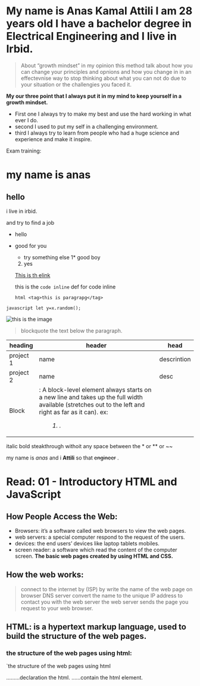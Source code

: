 # My name is Anas Kamal Attili I am 28 years old I have a bachelor degree in Electrical Engineering and I live in Irbid.

> About “growth mindset” in my opinion this method talk about how you can change your principles and opnions and how you change in in an effectevnise way to stop thinking about what you can not do due to your situation or the challengies you faced it.

**My our three point that I always put it in my mind to keep yourself in a growth mindset.**

* First one I always try to make my best and use the hard working in what ever I do.
* second I used to put my self in a challenging environment.
* third I always try to learn from people who had a huge science and experience and make it inspire.

Exam training:
# my name is anas
## hello 
i live in irbid. 

and try to find a job
* hello 
- good for you
  - try something else
   1* good boy
   2. yes
   
   [ This is th elink](http://google.com)
   
   this is the `code inline` def for code inline
   
   `html
<tag>this is paragrapg</tag>
`

`javascript
let y=x.random();
`

![this is the image](https://images.pexels.com/photos/302804/pexels-photo-302804.jpeg?auto=compress&cs=tinysrgb&dpr=1&w=500)

> blockquote the text below the paragraph.

| heading | header | head |
| --- | --- | --- |
| project 1 | name | descrintion |
| project 2 | name | desc |
| Block     | : A block-level element always starts on a new line and takes up the full width available (stretches out to the left and right as far as it can). ex: <div> <address> <ul> <ol> <li> .

  
italic bold steakthrough withoit any space between the * or ** or ~~

my name is *anas* and i **Attili** so that ~~engineer~~ .



# Read: 01 - Introductory HTML and JavaScript

## How People Access the Web:
* Browsers: it’s a software called web browsers to view the web pages.
* web servers: a special computer respond to the request of the users.
* devices: the end users’ devices like laptop tablets mobiles.
* screen reader: a software which read the content of the computer screen.
**The basic web pages created by using HTML and CSS.**

## How the web works:
> connect to the internet by (ISP) by write the name of the web page on browser
DNS server convert the name to the unique IP address to contact you with the web server
the web server sends the page you request to your web browser.

## HTML: is a hypertext markup language, used to build the structure of the web pages.
### the structure of the web pages using html:
`the structure of the web pages using html
<!DOCTYPE>.........declaration the html.
<html>......contain the html element.
<head> <title>.......to add a title for the web page tab.
<body>............contain all the visible element of the web pages.
//body can contain: header, paragraph, main, section, article, footer......//
open tag like<html> to indicate the tag's purpose.
close tag like</html> to indicate the end of the tag action.
Attributes: using in the open tag to provide additional information
about the contents of an element. ex:<p lang="en-us">Paragraph in English</p>.

versions of HTML.
HTML4-XHTML 1.0-HTML5
TO use each of them depending on the first tag of the declaration. ex:<!doctype html> for html5.

Comments on HTML:
<!-- comment goes here -->
add a comment to your code it’s a good idea to you when you return back to fix some problems make it easy or for if someone else needs to look at the code.

Id Attribute: The HTML id attribute is used to specify a unique id for an HTML element (the value must be unique within the HTML document).
ex: <h1 id="myHeader">My Header</h1>.

Class Attribute: The HTML class attribute is used to define equal styles for elements with the same class name.
ex: 
  <h2 class="cities">London</h2>
  <h2 class="cities">Paris</h2>`

 Element  |  Function
-----------|-----------
Block      | : A block-level element always starts on a new line and takes up the full width available (stretches out to the left and right as far as it can).










